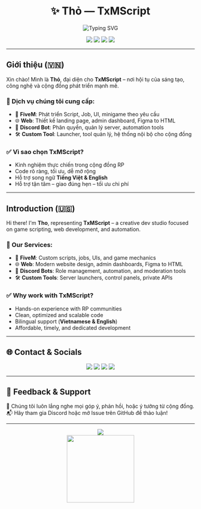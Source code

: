<h1 align="center">✨ Thỏ — TxMScript</h1>
<p align="center">
  <img src="https://readme-typing-svg.demolab.com?font=Fira+Code&size=22&duration=3000&pause=1000&color=36BCF7&center=true&vCenter=true&width=435&lines=Welcome+to+TxMScript;Web+%7C+FiveM+%7C+DiscordBot+Solutions;Let's+build+something+amazing!" alt="Typing SVG" />
</p>

<p align="center">
  <img src="https://img.shields.io/badge/FiveM-Scripting-orange?style=flat&logo=lua" />
  <img src="https://img.shields.io/badge/Web-Development-blue?style=flat&logo=javascript" />
  <img src="https://img.shields.io/badge/Discord-Bot-blueviolet?style=flat&logo=discord" />
  <img src="https://img.shields.io/badge/Language-Vietnamese%20%2F%20English-green" />
</p>

---

## Giới thiệu (🇻🇳)

Xin chào! Mình là **Thỏ**, đại diện cho **TxMScript** – nơi hội tụ của sáng tạo, công nghệ và cộng đồng phát triển mạnh mẽ.

### 💼 Dịch vụ chúng tôi cung cấp:
- 🔧 **FiveM**: Phát triển Script, Job, UI, minigame theo yêu cầu
- 🌐 **Web**: Thiết kế landing page, admin dashboard, Figma to HTML
- 🤖 **Discord Bot**: Phân quyền, quản lý server, automation tools
- 🛠️ **Custom Tool**: Launcher, tool quản lý, hệ thống nội bộ cho cộng đồng

### ✅ Vì sao chọn TxMScript?
- Kinh nghiệm thực chiến trong cộng đồng RP
- Code rõ ràng, tối ưu, dễ mở rộng
- Hỗ trợ song ngữ **Tiếng Việt & English**
- Hỗ trợ tận tâm – giao đúng hẹn – tối ưu chi phí

---

## Introduction (🇺🇸)

Hi there! I'm **Tho**, representing **TxMScript** – a creative dev studio focused on game scripting, web development, and automation.

### 💼 Our Services:
- 🔧 **FiveM**: Custom scripts, jobs, UIs, and game mechanics
- 🌐 **Web**: Modern website design, admin dashboards, Figma to HTML
- 🤖 **Discord Bots**: Role management, automation, and moderation tools
- 🛠️ **Custom Tools**: Server launchers, control panels, private APIs

### ✅ Why work with TxMScript?
- Hands-on experience with RP communities
- Clean, optimized and scalable code
- Bilingual support (**Vietnamese & English**)
- Affordable, timely, and dedicated development

---

## 🌐 Contact & Socials

<p align="center">
  <a href="https://txmscriptdev.com"><img src="https://img.shields.io/badge/Website-TxMScript.com-blue?style=for-the-badge&logo=google-chrome" /></a>
  <a href="https://discord.gg/txmscriptdev"><img src="https://img.shields.io/badge/Discord-Join%20Us-blueviolet?style=for-the-badge&logo=discord" /></a>
  <a href="https://github.com/txmscriptdev"><img src="https://img.shields.io/badge/GitHub-TxMScript-black?style=for-the-badge&logo=github" /></a>
  <a href="mailto:contact@txmscriptdev.com"><img src="https://img.shields.io/badge/Email-Contact-red?style=for-the-badge&logo=gmail" /></a>
</p>

---

## 🙌 Feedback & Support

📣 Chúng tôi luôn lắng nghe mọi góp ý, phản hồi, hoặc ý tưởng từ cộng đồng.  
📬 Hãy tham gia Discord hoặc mở Issue trên GitHub để thảo luận!

---

<p align="center">
  <img src="https://komarev.com/ghpvc/?username=txmscriptdev&label=Profile+Views&color=36BCF7" />
  <br/>
  <a href="https://github.com/txmscriptdev">
    <img src="https://github-readme-stats.vercel.app/api?username=txmscriptdev&show_icons=true&theme=radical" height="180" />
  </a>
</p>
